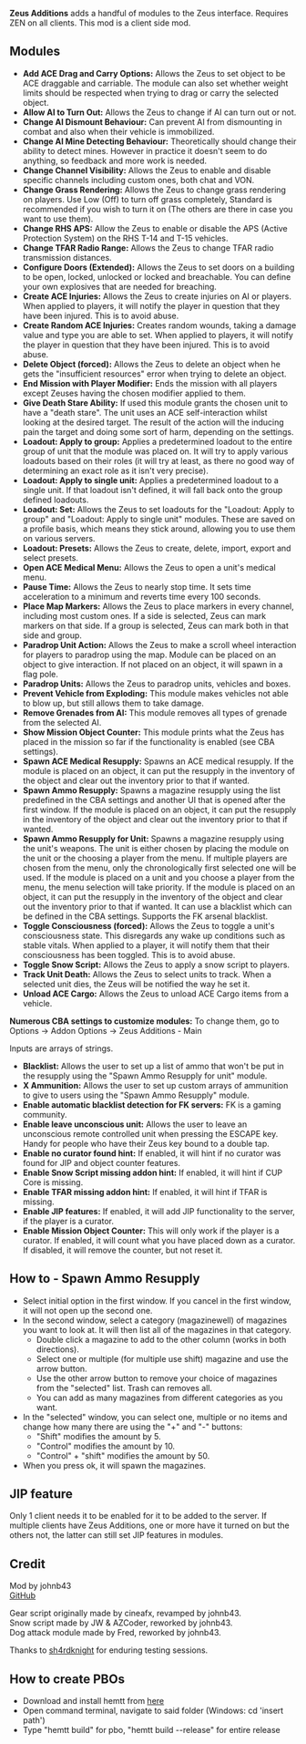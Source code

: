 **Zeus Additions** adds a handful of modules to the Zeus interface. Requires ZEN on all clients. This mod is a client side mod.

<h2>Modules</h2>

* **Add ACE Drag and Carry Options:** Allows the Zeus to set object to be ACE draggable and carriable. The module can also set whether weight limits should be respected when trying to drag or carry the selected object.
* **Allow AI to Turn Out:** Allows the Zeus to change if AI can turn out or not.
* **Change AI Dismount Behaviour:** Can prevent AI from dismounting in combat and also when their vehicle is immobilized.
* **Change AI Mine Detecting Behaviour:** Theoretically should change their ability to detect mines. However in practice it doesn't seem to do anything, so feedback and more work is needed.
* **Change Channel Visibility:** Allows the Zeus to enable and disable specific channels including custom ones, both chat and VON.
* **Change Grass Rendering:** Allows the Zeus to change grass rendering on players. Use Low (Off) to turn off grass completely, Standard is recommended if you wish to turn it on (The others are there in case you want to use them).
* **Change RHS APS:** Allow the Zeus to enable or disable the APS (Active Protection System) on the RHS T-14 and T-15 vehicles.
* **Change TFAR Radio Range:** Allows the Zeus to change TFAR radio transmission distances.
* **Configure Doors (Extended):** Allows the Zeus to set doors on a building to be open, locked, unlocked or locked and breachable. You can define your own explosives that are needed for breaching.
* **Create ACE Injuries:** Allows the Zeus to create injuries on AI or players. When applied to players, it will notify the player in question that they have been injured. This is to avoid abuse.
* **Create Random ACE Injuries:** Creates random wounds, taking a damage value and type you are able to set. When applied to players, it will notify the player in question that they have been injured. This is to avoid abuse.
* **Delete Object (forced):** Allows the Zeus to delete an object when he gets the "insufficient resources" error when trying to delete an object.
* **End Mission with Player Modifier:** Ends the mission with all players except Zeuses having the chosen modifier applied to them.
* **Give Death Stare Ability:** If used this module grants the chosen unit to have a "death stare". The unit uses an ACE self-interaction whilst looking at the desired target. The result of the action will the inducing pain the target and doing some sort of harm, depending on the settings.
* **Loadout: Apply to group:** Applies a predetermined loadout to the entire group of unit that the module was placed on. It will try to apply various loadouts based on their roles (it will try at least, as there no good way of determining an exact role as it isn't very precise).
* **Loadout: Apply to single unit:** Applies a predetermined loadout to a single unit. If that loadout isn't defined, it will fall back onto the group defined loadouts.
* **Loadout: Set:** Allows the Zeus to set loadouts for the "Loadout: Apply to group" and "Loadout: Apply to single unit" modules. These are saved on a profile basis, which means they stick around, allowing you to use them on various servers.
* **Loadout: Presets:** Allows the Zeus to create, delete, import, export and select presets.
* **Open ACE Medical Menu:** Allows the Zeus to open a unit's medical menu.
* **Pause Time:** Allows the Zeus to nearly stop time. It sets time acceleration to a minimum and reverts time every 100 seconds.
* **Place Map Markers:** Allows the Zeus to place markers in every channel, including most custom ones. If a side is selected, Zeus can mark markers on that side. If a group is selected, Zeus can mark both in that side and group.
* **Paradrop Unit Action:** Allows the Zeus to make a scroll wheel interaction for players to paradrop using the map. Module can be placed on an object to give interaction. If not placed on an object, it will spawn in a flag pole.
* **Paradrop Units:** Allows the Zeus to paradrop units, vehicles and boxes.
* **Prevent Vehicle from Exploding:** This module makes vehicles not able to blow up, but still allows them to take damage.
* **Remove Grenades from AI:** This module removes all types of grenade from the selected AI.
* **Show Mission Object Counter:** This module prints what the Zeus has placed in the mission so far if the functionality is enabled (see CBA settings).
* **Spawn ACE Medical Resupply:** Spawns an ACE medical resupply. If the module is placed on an object, it can put the resupply in the inventory of the object and clear out the inventory prior to that if wanted.
* **Spawn Ammo Resupply:** Spawns a magazine resupply using the list predefined in the CBA settings and another UI that is opened after the first window. If the module is placed on an object, it can put the resupply in the inventory of the object and clear out the inventory prior to that if wanted.
* **Spawn Ammo Resupply for Unit:** Spawns a magazine resupply using the unit's weapons. The unit is either chosen by placing the module on the unit or the choosing a player from the menu. If multiple players are chosen from the menu, only the chronologically first selected one will be used. If the module is placed on a unit and you choose a player from the menu, the menu selection will take priority. If the module is placed on an object, it can put the resupply in the inventory of the object and clear out the inventory prior to that if wanted. It can use a blacklist which can be defined in the CBA settings. Supports the FK arsenal blacklist.
* **Toggle Consciousness (forced):** Allows the Zeus to toggle a unit's consciousness state. This disregards any wake up conditions such as stable vitals. When applied to a player, it will notify them that their consciousness has been toggled. This is to avoid abuse.
* **Toggle Snow Script:** Allows the Zeus to apply a snow script to players.
* **Track Unit Death:** Allows the Zeus to select units to track. When a selected unit dies, the Zeus will be notified the way he set it.
* **Unload ACE Cargo:** Allows the Zeus to unload ACE Cargo items from a vehicle.

**Numerous CBA settings to customize modules:** To change them, go to Options -> Addon Options -> Zeus Additions - Main

Inputs are arrays of strings.
* **Blacklist:** Allows the user to set up a list of ammo that won't be put in the resupply using the "Spawn Ammo Resupply for unit" module.
* **X Ammunition:** Allows the user to set up custom arrays of ammunition to give to users using the "Spawn Ammo Resupply" module.
* **Enable automatic blacklist detection for FK servers:** FK is a gaming community.
* **Enable leave unconscious unit:** Allows the user to leave an unconscious remote controlled unit when pressing the ESCAPE key. Handy for people who have their Zeus key bound to a double tap.
* **Enable no curator found hint:** If enabled, it will hint if no curator was found for JIP and object counter features.
* **Enable Snow Script missing addon hint:** If enabled, it will hint if CUP Core is missing.
* **Enable TFAR missing addon hint:** If enabled, it will hint if TFAR is missing.
* **Enable JIP features:** If enabled, it will add JIP functionality to the server, if the player is a curator.
* **Enable Mission Object Counter:** This will only work if the player is a curator. If enabled, it will count what you have placed down as a curator. If disabled, it will remove the counter, but not reset it.

<h2>How to - Spawn Ammo Resupply</h2>

* Select initial option in the first window. If you cancel in the first window, it will not open up the second one.
* In the second window, select a category (magazinewell) of magazines you want to look at. It will then list all of the magazines in that category.
    * Double click a magazine to add to the other column (works in both directions).
    * Select one or multiple (for multiple use shift) magazine and use the arrow button.
    * Use the other arrow button to remove your choice of magazines from the "selected" list. Trash can removes all.
    * You can add as many magazines from different categories as you want.
* In the "selected" window, you can select one, multiple or no items and change how many there are using the "+" and "-" buttons:
    * "Shift" modifies the amount by 5.
    * "Control" modifies the amount by 10.
    * "Control" + "shift" modifies the amount by 50.
* When you press ok, it will spawn the magazines.

<h2>JIP feature</h2>

Only 1 client needs it to be enabled for it to be added to the server. If multiple clients have Zeus Additions, one or more have it turned on but the others not, the latter can still set JIP features in modules.

<h2>Credit</h2>

Mod by johnb43<br/>
[GitHub](https://github.com/johnb432/Zeus-Additions)

Gear script originally made by cineafx, revamped by johnb43.<br/>
Snow script made by JW & AZCoder, reworked by johnb43.<br/>
Dog attack module made by Fred, reworked by johnb43.

Thanks to [sh4rdknight](https://gitlab.com/sh4rdknight) for enduring testing sessions.

<h2>How to create PBOs</h2>

* Download and install hemtt from [here](https://github.com/BrettMayson/HEMTT)
* Open command terminal, navigate to said folder (Windows: cd 'insert path')
* Type "hemtt build" for pbo, "hemtt build --release" for entire release
